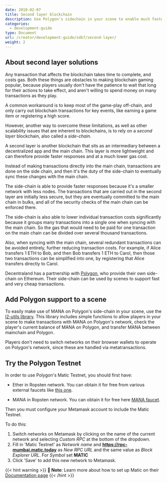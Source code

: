 ```yaml
---
date: 2018-02-07
title: Second layer blockchain
description: Use Polygon's sidechain in your scene to enable much faster and cheaper blockchain transactions.
categories:
  - development-guide
type: Document
url: /creator/development-guide/sdk7/second-layer/
weight: 2
---
```


## About second layer solutions

Any transaction that affects the blockchain takes time to complete, and costs gas. Both these things are obstacles to making blockchain gaming popular, because players usually don't have the patience to wait that long for their actions to take effect, and aren't willing to spend money on many transactions as they play.

A common workaround is to keep most of the game-play off-chain, and only carry out blockchain transactions for key events, like earning a game item or registering a high score.

However, another way to overcome these limitations, as well as other scalability issues that are inherent to blockchains, is to rely on a _second layer_ blockchain, also called a _side-chain_.

A second layer is another blockchain that sits as an intermediary between a decentralized app and the main chain. This layer is more lightweight and can therefore provide faster responses and at a much lower gas cost.

Instead of making transactions directly into the main chain, transactions are done on the side chain, and then it's the duty of the side-chain to eventually sync these changes with the main chain.

The side-chain is able to provide faster responses because it's a smaller network with less nodes. The transactions that are carried out in the second layer are initially less secure, but they are eventually committed to the main chain in bulks, and all of the security checks of the main chain can be enforced there.

The side-chain is also able to lower individual transaction costs significantly because it groups many transactions into a single one when syncing with the main chain. So the gas that would need to be paid for one transaction on the main chain can be divided over several thousand transactions.

Also, when syncing with the main chain, several redundant transactions can be avoided entirely, further reducing transaction costs. For example, if Alice transfers 1 ETH to Bob, and then Bob transfers 1 ETH to Carol, then those two transactions can be simplified into one, by registering that Alice transfers directly to Carol.

Decentraland has a partnership with [Polygon](https://polygon.technology/), who provide their own side-chain on Ethereum. Their side-chain can be used by scenes to support fast and very cheap transactions.

## Add Polygon support to a scene

To easily make use of MANA on Polygon's side-chain in your scene, use the [l2-utils library](https://github.com/decentraland/decentraland-l2-utils). This library includes simple functions to allow players in your scene to make transactions with MANA on Polygon's network, check the player's current balance of MANA on Polygon, and transfer MANA between mainchain and Polygon.

<!-- TODO: is L2 Utils still relevant? does it need revamping for SDK7? -->

Players don't need to switch networks on their browser wallets to operate on Polygon's network, since these are handled via metatransactions.


## Try the Polygon Testnet

In order to use Polygon's Matic Testnet, you should first have:

- Ether in Ropsten network. You can obtain it for free from various external faucets like [this one](https://faucet.ropsten.be/).

- MANA in Ropsten network. You can obtain it for free here [MANA faucet](https://faucet.decentraland.today/).

Then you must configure your Metamask account to include the Matic Testnet.

To do this:

1. Switch networks on Metamask by clicking on the name of the current network and selecting _Custom RPC_ at the bottom of the dropdown.
2. Fill in 'Matic Testnet' as _Network name_ and **https://rpc-mumbai.matic.today** as _New RPC URL_ and the same value as _Block Explorer URL_. For _Symbol_ set **MATIC**
3. Click 'Save' to add this new network to Metamask.

{{< hint warning >}}
**📔 Note**:  Learn more about how to set up Matic on their [Documentation page](https://docs.matic.network/docs/develop/getting-started)
{{< /hint >}}

